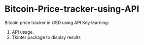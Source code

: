# Bitcoin-Price-tracker-using-API
Bitcoin price tracker in USD using API
Key learning:

1. API usage.
2. Tkinter package to display results
